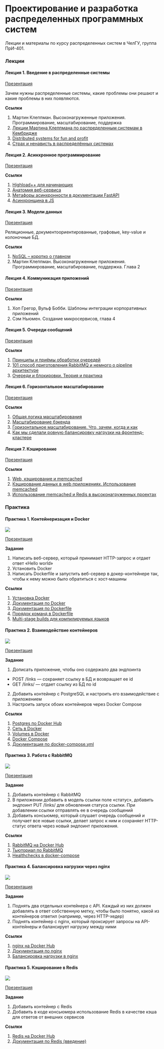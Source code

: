 # Проектирование и разработка распределенных программных систем

Лекции и материалы по курсу распределенных систем в ЧелГУ, группа ПрИ-401.

### Лекции

#### Лекция 1. Введение в распределенные системы

[Презентация](https://docs.google.com/presentation/d/1BGF3yyPQVAkaFE7qoRFtt9xMtSWKBaweCB6Bj3sVlc0/edit?usp=sharing)

Зачем нужны распределенные системы, какие проблемы они решают и какие проблемы в них появляются.

**Ссылки**
1. Мартин Клеппман. Высоконагруженные приложения. Программирование, масштабирование, поддержка
2. [Лекции Мартина Клеппмана по распределенным системам в Кембридже](https://martin.kleppmann.com/2020/11/18/distributed-systems-and-elliptic-curves.html)
3. [Distributed systems for fun and profit](http://book.mixu.net/distsys/)
4. [Страх и ненависть в распределённых системах](https://habr.com/ru/post/322876/)

#### Лекция 2. Асинхронное программирование

[Презентация](https://docs.google.com/presentation/d/18CWc4JIaBnL4JozDBHZ0iXwesjRNPq0NVdYqo4fEImg/edit?usp=sharing)

**Ссылки**
1. [Highload++ для начинающих](http://highload.guide/blog/highload-for-beginners.html)
2. [Анатомия веб-сервиса](http://highload.guide/blog/inside-webserver.html)
3. [Метафоры асинхронности в документации FastAPI](https://fastapi.tiangolo.com/async/)
4. [Асинхронщина в JS](https://habr.com/ru/company/oleg-bunin/blog/417461/)


#### Лекция 3. Модели данных

[Презентация](https://docs.google.com/presentation/d/1pWHojbwiXR1LgXTkqCxpArP2BEKYe5BOUvSoiMhOQ7c/edit?usp=sharing)

Реляционные, документоориентированные, графовые, key-value и колоночные БД.

**Ссылки**
1. [NoSQL – коротко о главном](https://habr.com/ru/company/oleg-bunin/blog/319052/)
2. Мартин Клеппман. Высоконагруженные приложения. Программирование, масштабирование, поддержка. Глава 2


#### Лекция 4. Коммуникация приложений

[Презентация](https://docs.google.com/presentation/d/1nSXZ5KifF-_c2tSqD36dhLgV92GRC4ABmbWVXKf4_KI/edit?usp=sharing)

**Ссылки**
1. Хоп Грегор, Вульф Бобби. Шаблоны интеграции корпоративных приложений
2. Сэм Ньюмен. Создание микросервисов, глава 4


#### Лекция 5. Очереди сообщений

[Презентация](https://docs.google.com/presentation/d/1qdmRNu3JuSyRZ5ID-f7dKpyVqoQvLyvJuo8pQpC9pkk/edit?usp=sharing)

**Ссылки**
1. [Принципы и приёмы обработки очередей](https://habr.com/ru/company/oleg-bunin/blog/309332/)
2. [101 способ приготовления RabbitMQ и немного о pipeline архитектуре](https://habr.com/ru/company/oleg-bunin/blog/310418/)
3. [Очереди и блокировки. Теория и практика](https://habr.com/ru/company/oleg-bunin/blog/316458/)



#### Лекция 6. Горизонтальное масштабирование

[Презентация](https://docs.google.com/presentation/d/1r7mFtAwuhAwOeH0tpp2RLtWr1V-XMdLqPu-KDlDPUfY/edit?usp=sharing)

**Ссылки**
1. [Общая логика масштабирования](http://highload.guide/blog/scaling-logic.html)
2. [Масштабирование бэкенда](https://xakep.ru/2012/11/30/backend-zoom/)
3. [Горизонтальное масштабирование. Что, зачем, когда и как](http://highload.guide/blog/scaling-what-why-when-and-how.html)
4. [Как мы сделали ровную балансировку нагрузки на фронтенд-кластере](http://highload.guide/blog/load-balancing-frontend-cluster.html)


#### Лекция 7. Кэширование

[Презентация](https://docs.google.com/presentation/d/1MMiWonZWG3UiXm0hsbLD7uQkgkesejCLweZIw_53USo/edit?usp=sharing)

**Ссылки**
1. [Web, кэширование и memcached](http://highload.guide/blog/web-caching-memcached.html)
2. [Кэширование данных в web приложениях. Использование memcached](http://highload.guide/blog/caching-data-in-web-applications.html)
3. [Использование memcached и Redis в высоконагруженных проектах](http://highload.guide/blog/using-memcached-and-redis.html)


### Практика

#### Практика 1. Контейнеризация и Docker

![](diagrams/lab1.png)

[Презентация](https://docs.google.com/presentation/d/1aw8Tf5dtpBl5d7U3aV2D3qSOpavIRhmhshIkdLrh_ls/edit?usp=sharing)

**Задание**
1. Написать  веб-сервер, который принимает HTTP-запрос и отдает ответ «Hello world»
2. Установить Docker
3. Написать Dockerfile и запустить веб-сервер в докер-контейнере так, чтобы к нему можно было обратиться с хост-машины

**Ссылки**
1. [Установка Docker](https://docs.docker.com/get-docker/)
2. [Документация по Docker](https://docs.docker.com/get-started/)
3. [Документация по Dockerfile](https://docs.docker.com/engine/reference/builder/)
4. [Порядок команд в Dockerfile](https://medium.com/@esotericmeans/optimizing-your-dockerfile-dc4b7b527756)
5. [Multi-stage builds для компилируемых языков](https://docs.docker.com/develop/develop-images/multistage-build/)


#### Практика 2. Взаимодействие контейнеров

![](diagrams/lab2.png)

[Презентация](https://docs.google.com/presentation/d/1YGD6fijEJ7x7Nb6MfOUtST9V06gzO5M5A6fcJXubFLg/edit?usp=sharing)

**Задание**
1. Дописать приложение, чтобы оно содержало два эндпоинта
  * POST /links — сохраняет ссылку в БД и возвращает ее id
  * GET /links/<id> — отдает ссылку из БД по id
2. Добавить контейнер с PostgreSQL и настроить его взаимодействие с приложением
3. Настроить запуск обоих контейнеров через Docker Compose

**Ссылки**
1. [Postgres по Docker Hub](https://hub.docker.com/_/postgres)
2. [Сеть в Docker](https://docs.docker.com/network/network-tutorial-standalone/)
3. [Volumes в Docker](https://docs.docker.com/storage/volumes/)
4. [Docker Compose](https://docs.docker.com/compose/)
5. [Документация по docker-compose.yml](https://docs.docker.com/compose/compose-file/)
 
 
#### Практика 3. Работа с RabbitMQ

![](diagrams/lab3.png)

[Презентация](https://docs.google.com/presentation/d/14dNZt9zdrFxqDKRyD2X_hvxvwwmE8dK-5VLBM-z5Zj4/edit?usp=sharing)

**Задание**
1. Добавить контейнер с RabbitMQ
2. В приложении добавить в модель ссылки поле «статус», добавить эндпоинт PUT /links/<id> для обновления статуса ссылки. При добавлении ссылки отправлять ее в очередь сообщений
3. Добавить консьюмер, который слушает очередь сообщений и получает все новые ссылки, делает запрос к ним и сохраняет HTTP-статус ответа через новый эндпоинт приложения. 

**Ссылки**
1. [RabbitMQ на Docker Hub](https://hub.docker.com/_/rabbitmq)
2. [Тьюториал по RabbitMQ](https://www.rabbitmq.com/getstarted.html)
3. [Healthchecks в docker-compose](https://stackoverflow.com/questions/31746182/docker-compose-wait-for-container-x-before-starting-y )
 

#### Практика 4. Балансировка нагрузки через nginx

![](diagrams/lab4.png)

[Презентация](https://docs.google.com/presentation/d/1y0E1cD-5RfaBP4vZ6qHscuUCuxb6C4uf6RHPYvUCOdc/edit?usp=sharing)

**Задание**
1. Поднять два отдельных контейнера с API. Каждый из них должен добавлять в ответ собственную метку, чтобы было понятно, какой из контейнеров ответил (например, через HTTP-хедер)
2. Поднять контейнер с nginx, который проксирует запросы на API-контейнеры и балансирует нагрузку между ними

**Ссылки**
1. [nginx на Docker Hub](https://hub.docker.com/_/nginx)
2. [Документация по nginx](http://nginx.org/ru/docs/beginners_guide.html)
3. [Балансировка нагрузки в nginx](http://nginx.org/en/docs/http/load_balancing.html)
 
 
#### Практика 5. Кэширование в Redis

![](diagrams/lab5.png)

[Презентация](https://docs.google.com/presentation/d/1PQ8ISTOKG_2GTo6U0GfYgXhl-tgnIoSDzHvFkTtW8eM/edit?usp=sharing)

**Задание**
1. Добавить контейнер с Redis
2. Добавить в коде консьюмера использование Redis в качестве кэша для ответов от внешних сервисов


**Ссылки**
1. [Redis на Docker Hub](https://hub.docker.com/_/redis)
2. [Документация по Redis (введение)](https://redis.io/topics/data-types-intro)
